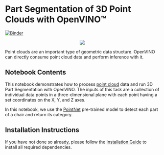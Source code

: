 # Part Segmentation of 3D Point Clouds with OpenVINO™ 

[![Binder](https://mybinder.org/badge_logo.svg)](https://mybinder.org/v2/gh/openvinotoolkit/openvino_notebooks/HEAD?labpath=notebooks%2F224-3D-segmentation-point-clouds%2F224-3D-segmentation-point-clouds.ipynb)

<p align="center">
    <img src="https://user-images.githubusercontent.com/91237924/185752178-3882902c-907b-4614-b0e6-ea1de08bf3ef.png"/>
</p>

Point clouds are an important type of geometric data structure. OpenVINO can directly consume point cloud data and perform inference with it.

## Notebook Contents

This notebook demonstrates how to process [point cloud](https://en.wikipedia.org/wiki/Point_cloud) data and run 3D Part Segmentation with OpenVINO. The inputs of this task are a collection of individual data points in a three-dimensional plane with each point having a set coordinates on the X, Y, and Z axes.

In this notebook, we use the [PointNet](https://arxiv.org/abs/1612.00593) pre-trained model to detect each part of a chair and return its category.


## Installation Instructions

If you have not done so already, please follow the [Installation Guide](../../README.md) to install all required dependencies.
